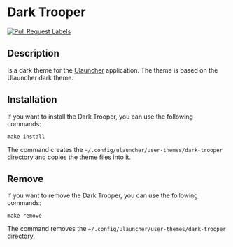 # Dark Trooper

[![Pull Request Labels](https://github.com/gowizzard/dark-trooper/actions/workflows/pull-request-labels.yml/badge.svg)](https://github.com/gowizzard/dark-trooper/actions/workflows/pull-request-labels.yml)

## Description

Is a dark theme for the [Ulauncher](https://ulauncher.io/) application. The theme is based on the Ulauncher dark theme.

## Installation

If you want to install the Dark Trooper, you can use the following commands:

```shell
make install
```

The command creates the `~/.config/ulauncher/user-themes/dark-trooper` directory and copies the theme files into it.

## Remove

If you want to remove the Dark Trooper, you can use the following commands:

```shell
make remove
```

The command removes the `~/.config/ulauncher/user-themes/dark-trooper` directory.